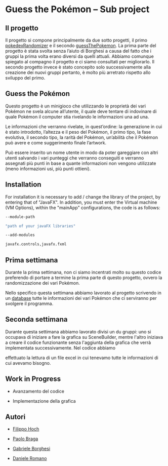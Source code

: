 # Guess the Pokémon – Sub project 

## Il progetto 

Il progetto si compone principalmente da due sotto progetti, il primo [pokedexRandomizer](https://github.com/FilippoHoch/pokedexRandomizer)  e il secondo [guessThePokemon](https://github.com/FilippoHoch/guessThePokemon). La prima parte del progetto è stata svolta senza l’aiuto di Borghesi a causa del fatto che i gruppi la prima volta erano diversi da quelli attuali. Abbiamo comunque spiegato al compagno il progetto e ci siamo consultati per migliorarlo. Il secondo progetto invece è stato concepito solo successivamente alla creazione dei nuovi gruppi pertanto, è molto più arretrato rispetto allo sviluppo del primo. 

## Guess the Pokémon 

Questo progetto è un minigioco che utilizzando le proprietà dei vari Pokémon ne svela alcune all’utente, il quale deve tentare di indovinare di quale Pokémon il computer stia rivelando le informazioni una ad una. 

Le informazioni che verranno rivelate, in quest’ordine: la generazione in cui è stato introdotto, l’altezza e il peso del Pokémon, il primo tipo, la fase evolutiva, il secondo tipo, la rarità del Pokémon, un’abilità che il Pokémon può avere e come suggerimento finale l’artwork. 

Può essere inserito un nome utente in modo da poter gareggiare con altri utenti salvando i vari punteggi che verranno conseguiti e verranno assegnati più punti in base a quante informazioni non vengono utilizzate (meno informazioni usi, più punti ottieni). 

## Installation 

For installation it is necessary to add / change the library of the project, by entering that of "JavaFX".  In addition, you must enter the Virtual machine (VM Options), within the "mainApp" configurations, the code is as follows: 
```bash
--module-path 

"path of your javaFX libraries" 

--add-modules 

javafx.controls,javafx.fxml 
```

## Prima settimana 

Durante la prima settimana, non ci siamo incentrati molto su questo codice preferendo di portare a termine la prima parte di questo progetto, ovvero la randomizzazione dei vari Pokémon. 

Nello specifico questa settimana abbiamo lavorato al progetto scrivendo in un [database](https://docs.google.com/spreadsheets/d/1-Yw_hxKg4_Z6nziu_lHgmgpDhv4dFtOQmIZDYbOK21I/edit?usp=sharing) tutte le informazioni dei vari Pokémon che ci serviranno per svolgere il programma. 

## Seconda settimana

Durante questa settimana abbiamo lavorato divisi un du gruppi: uno si occupava di iniziare a fare la grafica su SceneBuilder, mentre l'altro iniziava a creare il codice funzionante senza l'aggiunta della grafica che verrà implementata successivamente. Nel codice abbiamo

effettuato la lettura di un file excel in cui tenevamo tutte le informazioni di cui avevamo bisogno.

## Work in Progress 

- Avanzamento del codice

- Implementazione della grafica 

## Autori 

- [Filippo Hoch](https://github.com/FilippoHoch) 

- [Paolo Braga](https://github.com/PaoloBraga) 

- [Gabriele Borghesi](https://github.com/Gabry-EXE) 

- [Daniele Romano](https://github.com/ROMA030)
